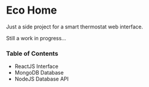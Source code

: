 # Eco Home

Just a side project for a smart thermostat web interface.

Still a work in progress...

### Table of Contents
* ReactJS Interface
* MongoDB Database
* NodeJS Database API
